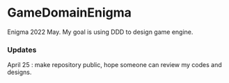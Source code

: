 # GameDomainEnigma
Enigma 2022 May. My goal is using DDD to design game engine.

### Updates
April 25 : make repository public, hope someone can review my codes and designs.

